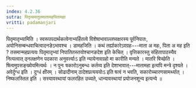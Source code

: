 ```yaml
---
index: 4.2.36
sutra: पितृव्यमातुलमातामहपितामहाः
vritti: padamanjari
---
```


 पितृमातृभ्यामिति । स्वरूपपदार्थकत्वेनाभ्यर्हितत्वे विशेषाभावाल्लघ्वक्षरस्य पूर्वनिपातः, अयोनिसम्बन्धवाचित्वादनङेऽभावश्च । डामहजिति । कथं तर्ह्याकारेऽवग्रहः---माता अ महः, पिता अ मह इति ? तसमान्महप्रत्ययः पितृमातृभ्यां निपातितस्तयोश्चानङदेश इति केचित् । वृत्तिकारस्तु संहितापाठस्यैव नित्यत्वात् ठ्नलक्षणेन पदकारा अनुवर्त्त्याःऽ इति न्यायेनावग्रहो मा कारीति मन्यते । मातरि षिच्छेति । षित्वमुपसङ्ख्येयमित्यर्थः । न पुनः षकारोऽनुबन्धः कर्तव्य इति देशाभावात्---मातामहा इत्यपि मन्त्रे दृश्यते । अवेर्दुग्ध इति । दुग्धं क्षीरम् । सोढादीनाम् ठादेशप्रत्यययोःऽ इति षत्वं न भवति, सकारोच्चारणसामर्थ्यात् । निष्फलस्तिल इति । सस्यावस्थायां फलरहित उच्यते, धान्यावस्थायां प्रयोजनशून्य इत्यन्ये ॥